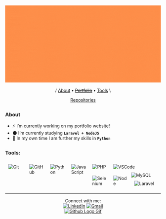 <p align="center">
  <a href="http://isaac-pollack.github.io/" rel="Banner"><img src="IsaacPollack_Banner.gif" width="1000" height="250"/></a>
</p>

<p align="center">
  / <a href="#about">About</a> •
  <a href="http://isaac-pollack.github.io/"><s>Portfolio</s></a> •
  <a href="#tools">Tools</a> \
  
</p>
<p align="center">
  <a href="https://github.com/Isaac-Pollack?tab=repositories">Repositories</a>
</p>

##

### About

- :zap: I’m currently working on my portfolio website!
- :new_moon: I’m currently studying **```Laravel + NodeJS```**
- :milky_way: In my own time I am further my skills in **```Python```**

##
### Tools:

<img align="left" title="Git" alt="Git" width="48px" src="https://cdn.jsdelivr.net/gh/devicons/devicon/icons/git/git-original.svg" style="padding:10px;" />
<img align="left" title="Github" alt="GitHub" width="48px" src="https://user-images.githubusercontent.com/3369400/139447912-e0f43f33-6d9f-45f8-be46-2df5bbc91289.png" style="padding:10px;" />
<img title="VSCode" alt="VSCode" width="48px" src="https://cdn.jsdelivr.net/gh/devicons/devicon/icons/vscode/vscode-original.svg" style="padding:10px;" />

<img align="left" title="Python" align="left" alt="Python" width="48px" src="https://cdn.jsdelivr.net/gh/devicons/devicon/icons/python/python-original.svg" style="padding:10px;" />
<img align="left" title="Javascript" alt="JavaScript" width="48px" src="https://cdn.jsdelivr.net/gh/devicons/devicon/icons/javascript/javascript-original.svg" style="padding:10px;" />
<img align="left" title="PHP" alt="PHP" width="48px" src="https://cdn.jsdelivr.net/gh/devicons/devicon/icons/php/php-plain.svg" style="padding:10px;" />
<img title="MySQL" alt="MySQL" width="48px" src="https://cdn.jsdelivr.net/gh/devicons/devicon/icons/mysql/mysql-original.svg" style="padding-right:10px;" />

<img align="left" title="Selenium" alt="Selenium" width="48px" src="https://cdn.jsdelivr.net/gh/devicons/devicon/icons/selenium/selenium-original.svg" style="padding:10px;" />
<img align="left" title="Node.js" alt="Node" width="48px" src="https://cdn.jsdelivr.net/gh/devicons/devicon/icons/nodejs/nodejs-plain-wordmark.svg" style="padding:10px;" />
<!-- <img align="left" title="React.js" alt="React" width="48px" src="https://cdn.jsdelivr.net/gh/devicons/devicon/icons/react/react-original.svg" style="padding:10px;" /> -->
<!-- <img align="left" title="Vue.js" alt="Vue" width="48px" src="https://cdn.jsdelivr.net/gh/devicons/devicon/icons/vuejs/vuejs-original.svg" style="padding:10px;" /> -->
<img title="Laravel" alt="Laravel" width="48px" src="https://cdn.jsdelivr.net/gh/devicons/devicon/icons/laravel/laravel-plain-wordmark.svg" style="padding:10px;" />

---

<p align="center">
  Connect with me:
  <br>
  <a href="https://www.linkedin.com/in/Isaac-Pollack"><img src="https://img.icons8.com/color/48/000000/linkedin.png" alt="LinkedIn"></a>  
  <a href="mailto:pollackisaac@gmail.com"><img src="https://img.icons8.com/fluent/48/000000/gmail.png" alt="Gmail"></a>  
  
  <br>
  <!-- <a href="https://www.buymeacoffee.com/IsaacP" target="_blank"><img src="https://www.buymeacoffee.com/assets/img/custom_images/orange_img.png" alt="Buy Me A Coffee" style="height: 41px !important;width: 174px !important;box-shadow: 0px 3px 2px 0px rgba(190, 190, 190, 0.5) !important;-webkit-box-shadow: 0px 3px 2px 0px rgba(190, 190, 190, 0.5) !important;" ></a> <br> -->
  <a href="#"><img src="https://user-images.githubusercontent.com/5713670/87202985-820dcb80-c2b6-11ea-9f56-7ec461c497c3.gif" alt="Github Logo Gif" width="175" height="175" style="pointer-events: none"/></a>
